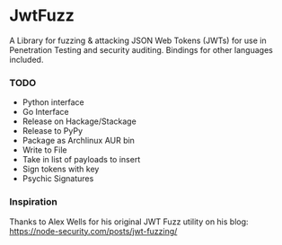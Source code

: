 
# JwtFuzz

A Library for fuzzing & attacking JSON Web Tokens (JWTs) for use in Penetration Testing and security auditing. Bindings for other languages included.

### TODO
- Python interface
- Go Interface
- Release on Hackage/Stackage
- Release to PyPy
- Package as Archlinux AUR bin
- Write to File
- Take in list of payloads to insert
- Sign tokens with key
- Psychic Signatures

### Inspiration

Thanks to Alex Wells for his original JWT Fuzz utility on his blog:
https://node-security.com/posts/jwt-fuzzing/
